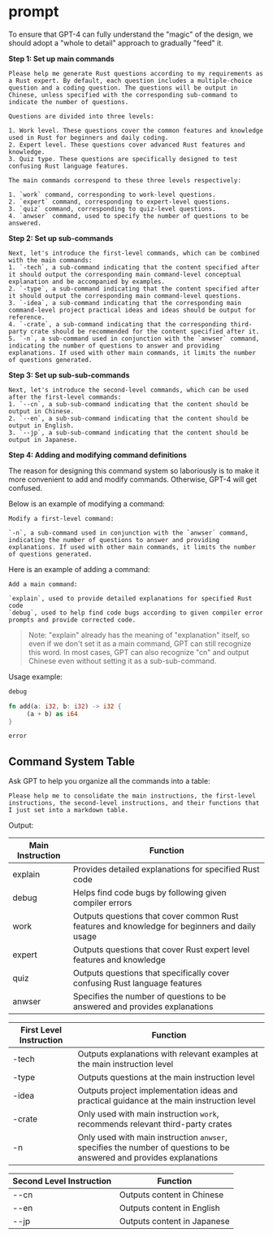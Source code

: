 # prompt

To ensure that GPT-4 can fully understand the "magic" of the design, we should adopt a "whole to detail" approach to gradually "feed" it.

**Step 1: Set up main commands**

```
Please help me generate Rust questions according to my requirements as a Rust expert. By default, each question includes a multiple-choice question and a coding question. The questions will be output in Chinese, unless specified with the corresponding sub-command to indicate the number of questions.

Questions are divided into three levels:

1. Work level. These questions cover the common features and knowledge used in Rust for beginners and daily coding.
2. Expert level. These questions cover advanced Rust features and knowledge.
3. Quiz type. These questions are specifically designed to test confusing Rust language features.

The main commands correspond to these three levels respectively:

1. `work` command, corresponding to work-level questions.
2. `expert` command, corresponding to expert-level questions.
3. `quiz` command, corresponding to quiz-level questions.
4. `anwser` command, used to specify the number of questions to be answered.

```

**Step 2: Set up sub-commands**

```
Next, let's introduce the first-level commands, which can be combined with the main commands:
1. `-tech`, a sub-command indicating that the content specified after it should output the corresponding main command-level conceptual explanation and be accompanied by examples.
2. `-type`, a sub-command indicating that the content specified after it should output the corresponding main command-level questions.
3. `-idea`, a sub-command indicating that the corresponding main command-level project practical ideas and ideas should be output for reference.
4. `-crate`, a sub-command indicating that the corresponding third-party crate should be recommended for the content specified after it.
5. `-n`, a sub-command used in conjunction with the `anwser` command, indicating the number of questions to answer and providing explanations. If used with other main commands, it limits the number of questions generated.
```

**Step 3: Set up sub-sub-commands**

```
Next, let's introduce the second-level commands, which can be used after the first-level commands:
1. `--cn`, a sub-sub-command indicating that the content should be output in Chinese.
2. `--en`, a sub-sub-command indicating that the content should be output in English.
3. `--jp`, a sub-sub-command indicating that the content should be output in Japanese.
```

**Step 4: Adding and modifying command definitions**

The reason for designing this command system so laboriously is to make it more convenient to add and modify commands. Otherwise, GPT-4 will get confused.

Below is an example of modifying a command:

```
Modify a first-level command:

`-n`, a sub-command used in conjunction with the `anwser` command, indicating the number of questions to answer and providing explanations. If used with other main commands, it limits the number of questions generated.
```

Here is an example of adding a command:

```
Add a main command:

`explain`, used to provide detailed explanations for specified Rust code
`debug`, used to help find code bugs according to given compiler error prompts and provide corrected code.
```

> Note: "explain" already has the meaning of "explanation" itself, so even if we don't set it as a main command, GPT can still recognize this word. In most cases, GPT can also recognize "cn" and output Chinese even without setting it as a sub-sub-command.

Usage example:

```rust
debug 

fn add(a: i32, b: i32) -> i32 {
     (a + b) as i64
}

error

```



## Command System Table

Ask GPT to help you organize all the commands into a table:

```
Please help me to consolidate the main instructions, the first-level instructions, the second-level instructions, and their functions that I just set into a markdown table.
```

Output:

| Main Instruction | Function                                                  |
| ---------------- | --------------------------------------------------------- |
| explain          | Provides detailed explanations for specified Rust code   |
| debug            | Helps find code bugs by following given compiler errors    |
| work             | Outputs questions that cover common Rust features and knowledge for beginners and daily usage |
| expert           | Outputs questions that cover Rust expert level features and knowledge |
| quiz             | Outputs questions that specifically cover confusing Rust language features |
| anwser           | Specifies the number of questions to be answered and provides explanations |

| First Level Instruction | Function                                                         |
| ----------------------- | ---------------------------------------------------------------- |
| -tech                   | Outputs explanations with relevant examples at the main instruction level |
| -type                   | Outputs questions at the main instruction level                    |
| -idea                   | Outputs project implementation ideas and practical guidance at the main instruction level |
| -crate                  | Only used with main instruction `work`, recommends relevant third-party crates |
| -n                      | Only used with main instruction `anwser`, specifies the number of questions to be answered and provides explanations |

| Second Level Instruction | Function                                  |
| ------------------------ | ----------------------------------------- |
| --cn                     | Outputs content in Chinese                |
| --en                     | Outputs content in English                |
| --jp                     | Outputs content in Japanese               |